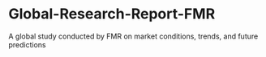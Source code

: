 # Global-Research-Report-FMR
 A global study conducted by FMR on market conditions, trends, and future predictions
